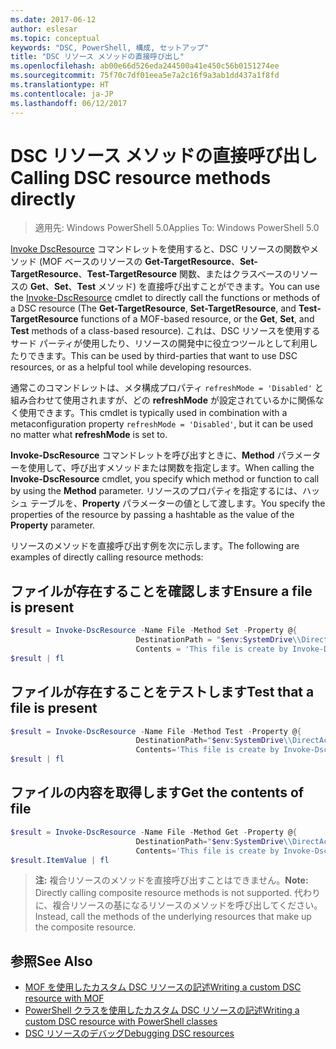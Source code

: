 ```yaml
---
ms.date: 2017-06-12
author: eslesar
ms.topic: conceptual
keywords: "DSC, PowerShell, 構成, セットアップ"
title: "DSC リソース メソッドの直接呼び出し"
ms.openlocfilehash: ab00e66d526eda244500a41e450c56b0151274ee
ms.sourcegitcommit: 75f70c7df01eea5e7a2c16f9a3ab1dd437a1f8fd
ms.translationtype: HT
ms.contentlocale: ja-JP
ms.lasthandoff: 06/12/2017
---
```

# <a name="calling-dsc-resource-methods-directly"></a><span data-ttu-id="e2c61-103">DSC リソース メソッドの直接呼び出し</span><span class="sxs-lookup"><span data-stu-id="e2c61-103">Calling DSC resource methods directly</span></span>

><span data-ttu-id="e2c61-104">適用先: Windows PowerShell 5.0</span><span class="sxs-lookup"><span data-stu-id="e2c61-104">Applies To: Windows PowerShell 5.0</span></span>

<span data-ttu-id="e2c61-105">[Invoke DscResource](https://technet.microsoft.com/en-us/library/mt517869.aspx) コマンドレットを使用すると、DSC リソースの関数やメソッド (MOF ベースのリソースの **Get-TargetResource**、**Set-TargetResource**、**Test-TargetResource** 関数、またはクラスベースのリソースの **Get**、**Set**、**Test** メソッド) を直接呼び出すことができます。</span><span class="sxs-lookup"><span data-stu-id="e2c61-105">You can use the [Invoke-DscResource](https://technet.microsoft.com/en-us/library/mt517869.aspx) cmdlet to directly call the functions or methods of a DSC resource (The **Get-TargetResource**, **Set-TargetResource**, and **Test-TargetResource** functions of a MOF-based resource, or the **Get**, **Set**, and **Test** methods of a class-based resource).</span></span> <span data-ttu-id="e2c61-106">これは、DSC リソースを使用するサード パーティが使用したり、リソースの開発中に役立つツールとして利用したりできます。</span><span class="sxs-lookup"><span data-stu-id="e2c61-106">This can be used by third-parties that want to use DSC resources, or as a helpful tool while developing resources.</span></span> 

<span data-ttu-id="e2c61-107">通常このコマンドレットは、メタ構成プロパティ `refreshMode = 'Disabled'` と組み合わせて使用されますが、どの **refreshMode** が設定されているかに関係なく使用できます。</span><span class="sxs-lookup"><span data-stu-id="e2c61-107">This cmdlet is typically used in combination with a metaconfiguration property `refreshMode = 'Disabled'`, but it can be used no matter what **refreshMode** is set to.</span></span>

<span data-ttu-id="e2c61-108">**Invoke-DscResource** コマンドレットを呼び出すときに、**Method** パラメーターを使用して、呼び出すメソッドまたは関数を指定します。</span><span class="sxs-lookup"><span data-stu-id="e2c61-108">When calling the **Invoke-DscResource** cmdlet, you specify which method or function to call by using the **Method** parameter.</span></span> <span data-ttu-id="e2c61-109">リソースのプロパティを指定するには、ハッシュ テーブルを、**Property** パラメーターの値として渡します。</span><span class="sxs-lookup"><span data-stu-id="e2c61-109">You specify the properties of the resource by passing a hashtable as the value of the **Property** parameter.</span></span>

<span data-ttu-id="e2c61-110">リソースのメソッドを直接呼び出す例を次に示します。</span><span class="sxs-lookup"><span data-stu-id="e2c61-110">The following are examples of directly calling resource methods:</span></span>

## <a name="ensure-a-file-is-present"></a><span data-ttu-id="e2c61-111">ファイルが存在することを確認します</span><span class="sxs-lookup"><span data-stu-id="e2c61-111">Ensure a file is present</span></span>

```powershell
$result = Invoke-DscResource -Name File -Method Set -Property @{
                            DestinationPath = "$env:SystemDrive\\DirectAccess.txt";
                            Contents = 'This file is create by Invoke-DscResource'} -Verbose
$result | fl
```

## <a name="test-that-a-file-is-present"></a><span data-ttu-id="e2c61-112">ファイルが存在することをテストします</span><span class="sxs-lookup"><span data-stu-id="e2c61-112">Test that a file is present</span></span>

```powershell
$result = Invoke-DscResource -Name File -Method Test -Property @{
                            DestinationPath="$env:SystemDrive\\DirectAccess.txt";
                            Contents='This file is create by Invoke-DscResource'} -Verbose
$result | fl
```

## <a name="get-the-contents-of-file"></a><span data-ttu-id="e2c61-113">ファイルの内容を取得します</span><span class="sxs-lookup"><span data-stu-id="e2c61-113">Get the contents of file</span></span>

```powershell
$result = Invoke-DscResource -Name File -Method Get -Property @{
                            DestinationPath="$env:SystemDrive\\DirectAccess.txt";
                            Contents='This file is create by Invoke-DscResource'} -Verbose
$result.ItemValue | fl
```

><span data-ttu-id="e2c61-114">**注:** 複合リソースのメソッドを直接呼び出すことはできません。</span><span class="sxs-lookup"><span data-stu-id="e2c61-114">**Note:** Directly calling composite resource methods is not supported.</span></span> <span data-ttu-id="e2c61-115">代わりに、複合リソースの基になるリソースのメソッドを呼び出してください。</span><span class="sxs-lookup"><span data-stu-id="e2c61-115">Instead, call the methods of the underlying resources that make up the composite resource.</span></span>

## <a name="see-also"></a><span data-ttu-id="e2c61-116">参照</span><span class="sxs-lookup"><span data-stu-id="e2c61-116">See Also</span></span>
- [<span data-ttu-id="e2c61-117">MOF を使用したカスタム DSC リソースの記述</span><span class="sxs-lookup"><span data-stu-id="e2c61-117">Writing a custom DSC resource with MOF</span></span>](authoringResourceMOF.md) 
- [<span data-ttu-id="e2c61-118">PowerShell クラスを使用したカスタム DSC リソースの記述</span><span class="sxs-lookup"><span data-stu-id="e2c61-118">Writing a custom DSC resource with PowerShell classes</span></span>](authoringResourceClass.md)
- [<span data-ttu-id="e2c61-119">DSC リソースのデバッグ</span><span class="sxs-lookup"><span data-stu-id="e2c61-119">Debugging DSC resources</span></span>](debugResource.md)

